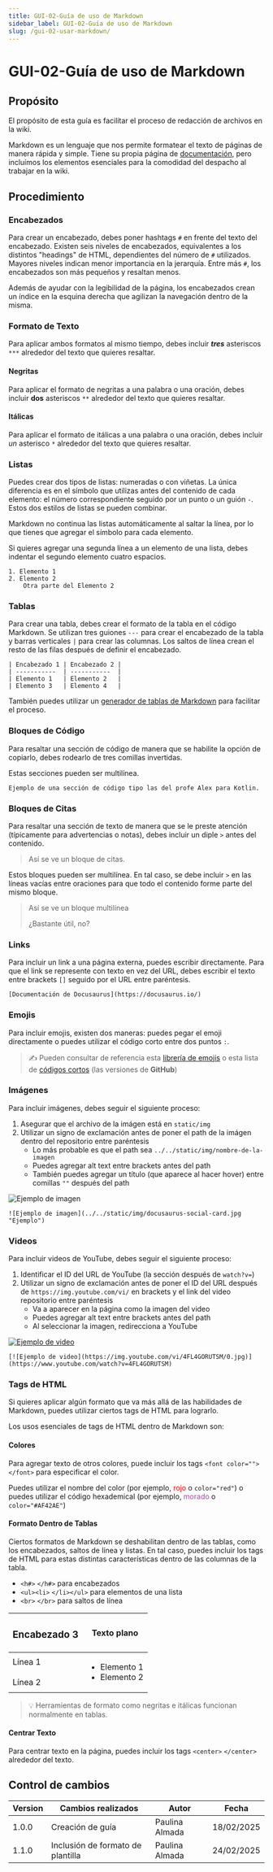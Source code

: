 ```yaml
---
title: GUI-02-Guía de uso de Markdown
sidebar_label: GUI-02-Guía de uso de Markdown
slug: /gui-02-usar-markdown/
---
```


# GUI-02-Guía de uso de Markdown

## Propósito
El propósito de esta guía es facilitar el proceso de redacción de archivos en la wiki.  

Markdown es un lenguaje que nos permite formatear el texto de páginas de manera rápida y simple. Tiene su propia página de [documentación](https://www.markdownguide.org), pero incluímos los elementos esenciales para la comodidad del despacho al trabajar en la wiki.

## Procedimiento

### Encabezados
Para crear un encabezado, debes poner hashtags `#` en frente del texto del encabezado. Existen seis niveles de encabezados, equivalentes a los distintos "headings" de HTML, dependientes del número de `#` utilizados. Mayores niveles indican menor importancia en la jerarquía. Entre más `#`, los encabezados son más pequeños y resaltan menos.

Además de ayudar con la legibilidad de la página, los encabezados crean un índice en la esquina derecha que agilizan la navegación dentro de la misma.

### Formato de Texto
Para aplicar ambos formatos al mismo tiempo, debes incluir ***tres*** asteriscos `***` alrededor del texto que quieres resaltar.

#### Negritas
Para aplicar el formato de negritas a una palabra o una oración, debes incluir **dos** asteriscos `**` alrededor del texto que quieres resaltar. 

#### Itálicas
Para aplicar el formato de itálicas a una palabra o una oración, debes incluir *un* asterisco `*` alrededor del texto que quieres resaltar.

### Listas
Puedes crear dos tipos de listas: numeradas o con viñetas. La única diferencia es en el símbolo que utilizas antes del contenido de cada elemento: el número correspondiente seguido por un punto o un guión `-`. Estos dos estilos de listas se pueden combinar.

Markdown no continua las listas automáticamente al saltar la línea, por lo que tienes que agregar el símbolo para cada elemento. 

Si quieres agregar una segunda línea a un elemento de una lista, debes indentar el segundo elemento cuatro espacios. 

``` 
1. Elemento 1
2. Elemento 2
    Otra parte del Elemento 2   
```

### Tablas
Para crear una tabla, debes crear el formato de la tabla en el código Markdown. Se utilizan tres guiones `---` para crear el encabezado de la tabla y barras verticales `|` para crear las columnas. Los saltos de línea crean el resto de las filas después de definir el encabezado. 

```
| Encabezado 1 | Encabezado 2 |
| -----------  | -----------  |
| Elemento 1   | Elemento 2   |
| Elemento 3   | Elemento 4   |
```

También puedes utilizar un [generador de tablas de Markdown](https://www.tablesgenerator.com/markdown_tables) para facilitar el proceso.  

### Bloques de Código
Para resaltar una sección de código de manera que se habilite la opción de copiarlo, debes rodearlo de tres comillas invertidas. 

Estas secciones pueden ser multilínea.

```
Ejemplo de una sección de código tipo las del profe Alex para Kotlin.
```

### Bloques de Citas
Para resaltar una sección de texto de manera que se le preste atención (típicamente para advertencias o notas), debes incluir un diple `>` antes del contenido.

> Así se ve un bloque de citas.

Estos bloques pueden ser multilínea. En tal caso, se debe incluir `>` en las líneas vacías entre oraciones para que todo el contenido forme parte del mismo bloque.

> Así se ve un bloque multilínea
>
> ¿Bastante útil, no?

### Links
Para incluir un link a una página externa, puedes escribir directamente. Para que el link se represente con texto en vez del URL, debes escribir el texto entre brackets `[]` seguido por el URL entre paréntesis.

```
[Documentación de Docusaurus](https://docusaurus.io/)
```

### Emojis
Para incluir emojis, existen dos maneras: puedes pegar el emoji directamente o puedes utilizar el código corto entre dos puntos `:`.

> :writing_hand: Pueden consultar de referencia esta [librería de emojis](https://getemoji.com/) o esta lista de [códigos cortos](https://emojibase.dev/shortcodes/?shortcodePresets=github) (las versiones de **GitHub**)

### Imágenes
Para incluir imágenes, debes seguir el siguiente proceso:

1. Asegurar que el archivo de la imágen está en `static/img`
2. Utilizar un signo de exclamación antes de poner el path de la imágen dentro del repositorio entre paréntesis
    - Lo más probable es que el path sea `../../static/img/nombre-de-la-imagen`
    - Puedes agregar alt text entre brackets antes del path
    - También puedes agregar un título (que aparece al hacer hover) entre comillas `""` después del path

![Ejemplo de imagen](../../static/img/docusaurus-social-card.jpg "Ejemplo")

```
![Ejemplo de imagen](../../static/img/docusaurus-social-card.jpg "Ejemplo")
```

### Videos
Para incluir videos de YouTube, debes seguir el siguiente proceso:

1. Identificar el ID del URL de YouTube (la sección después de `watch?v=`)
2. Utilizar un signo de exclamación antes de poner el ID del URL después de `https://img.youtube.com/vi/` en brackets y el link del video repositorio entre paréntesis
    - Va a aparecer en la página como la imagen del video
    - Puedes agregar alt text entre brackets antes del path
    - Al seleccionar la imagen, redirecciona a YouTube

[![Ejemplo de video](https://img.youtube.com/vi/4FL4GORUTSM/0.jpg)](https://www.youtube.com/watch?v=4FL4GORUTSM)

```
[![Ejemplo de video](https://img.youtube.com/vi/4FL4GORUTSM/0.jpg)](https://www.youtube.com/watch?v=4FL4GORUTSM)
```

### Tags de HTML
Si quieres aplicar algún formato que va más allá de las habilidades de Markdown, puedes utilizar ciertos tags de HTML para lograrlo.

Los usos esenciales de tags de HTML dentro de Markdown son: 

#### Colores
Para agregar texto de otros colores, puede incluir los tags `<font color="">` `</font>` para especificar el color. 

Puedes utilizar el nombre del color (por ejemplo, <font color="red"> rojo </font> o `color="red"`) o puedes utilizar el código hexademical (por ejemplo, <font color="#AF42AE"> morado </font> o `color="#AF42AE"`)

#### Formato Dentro de Tablas
Ciertos formatos de Markdown se deshabilitan dentro de las tablas, como los encabezados, saltos de línea y listas. En tal caso, puedes incluir los tags de HTML para estas distintas características dentro de las columnas de la tabla.

- `<h#>` `</h#>` para encabezados
- `<ul><li>` `</li></ul>` para elementos de una lista
- `<br>` `</br>` para saltos de línea

| <h3> Encabezado 3 </h3>   | Texto plano                                        |
| -----------               | -----------                                        |
| Línea 1 <br></br> Línea 2 | <ul><li> Elemento 1</li><li> Elemento 2 </li></ul> |

> 💡 Herramientas de formato como negritas e itálicas funcionan normalmente en tablas.

#### Centrar Texto
Para centrar texto en la página, puedes incluir los tags `<center>` `</center>` alrededor del texto.

## Control de cambios

| Version | Cambios realizados    | Autor          | Fecha      |
| ------- | --------------------- | -------------- | ---------- |
| 1.0.0   | Creación de guía | Paulina Almada | 18/02/2025 |
| 1.1.0   | Inclusión de formato de plantilla | Paulina Almada | 24/02/2025 |